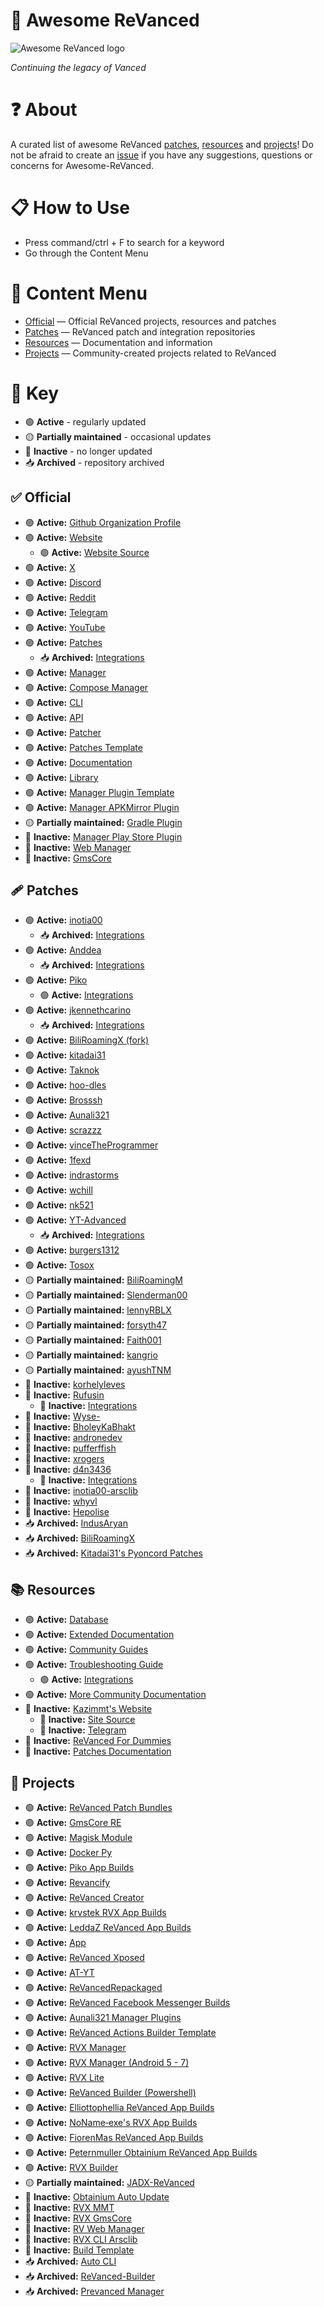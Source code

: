 # 💊 Awesome ReVanced
![Awesome ReVanced logo](image.png)

*Continuing the legacy of Vanced*

# ❓ About
A curated list of awesome ReVanced [patches](#-patches), [resources](#-resources) and [projects](#-projects)! Do not be afraid to create an [issue](https://github.com/Jman-Github/awesome-revanced/issues) if you have any suggestions, questions or concerns for Awesome-ReVanced.

# 📋 How to Use
 - Press command/ctrl + F to search for a keyword
 - Go through the Content Menu

# 📝 Content Menu
- [Official](#-official) — Official ReVanced projects, resources and patches
- [Patches](#-patches) — ReVanced patch and integration repositories
- [Resources](#-resources) — Documentation and information
- [Projects](#-projects) — Community-created projects related to ReVanced

# 🔑 Key
* 🟢 **Active** - regularly updated
* 🟡 **Partially maintained** - occasional updates
* 🔴 **Inactive** - no longer updated
* 📥 **Archived** - repository archived

## ✅ Official
- 🟢 **Active:** [Github Organization Profile](https://github.com/ReVanced)
- 🟢 **Active:** [Website](https://revanced.app/)
    - 🟢 **Active:** [Website Source](https://github.com/ReVanced/revanced-website)
- 🟢 **Active:** [X](https://x.com/revancedapp)
- 🟢 **Active:** [Discord](https://discord.com/invite/rF2YcEjcrT)
- 🟢 **Active:** [Reddit](https://www.reddit.com/r/revancedapp/)
- 🟢 **Active:** [Telegram](https://t.me/app_revanced)
- 🟢 **Active:** [YouTube](https://www.youtube.com/@ReVanced)
- 🟢 **Active:** [Patches](https://github.com/revanced/revanced-patches)
    - 📥 **Archived:** [Integrations](https://github.com/revanced/revanced-integrations)
- 🟢 **Active:** [Manager](https://github.com/revanced/revanced-manager)
- 🟢 **Active:** [Compose Manager](https://github.com/ReVanced/revanced-manager/tree/compose-dev)
- 🟢 **Active:** [CLI](https://github.com/revanced/revanced-cli)
- 🟢 **Active:** [API](https://github.com/revanced/revanced-api)
- 🟢 **Active:** [Patcher](https://github.com/revanced/revanced-patcher)
- 🟢 **Active:** [Patches Template](https://github.com/ReVanced/revanced-patches-template)
- 🟢 **Active:** [Documentation](https://github.com/ReVanced/revanced-documentation)
- 🟢 **Active:** [Library](https://github.com/ReVanced/revanced-library)
- 🟢 **Active:** [Manager Plugin Template](https://github.com/ReVanced/revanced-manager-downloader-template)
- 🟢 **Active:** [Manager APKMirror Plugin](https://github.com/ReVanced/revanced-manager-apkmirror-downloader)
- 🟡 **Partially maintained:** [Gradle Plugin](https://github.com/ReVanced/revanced-patches-gradle-plugin)
- 🔴 **Inactive:** [Manager Play Store Plugin](https://github.com/ReVanced/revanced-manager-play-store-downloader)
- 🔴 **Inactive:** [Web Manager](https://github.com/ReVanced/revanced-web-manager)
- 🔴 **Inactive:** [GmsCore](https://github.com/ReVanced/GmsCore)

## 🩹 Patches
- 🟢 **Active:** [inotia00](https://github.com/inotia00/revanced-Patches)
    - 📥 **Archived:** [Integrations](https://github.com/inotia00/revanced-integrations)
- 🟢 **Active:** [Anddea](https://github.com/anddea/revanced-patches)
    - 📥 **Archived:** [Integrations](https://github.com/anddea/revanced-integrations)
- 🟢 **Active:** [Piko](https://github.com/crimera/piko)
    - 🟢 **Active:** [Integrations](https://github.com/crimera/revanced-integrations)
- 🟢 **Active:** [jkennethcarino](https://github.com/jkennethcarino/privacy-revanced-patches)
    - 📥 **Archived:** [Integrations](https://github.com/jkennethcarino/privacy-revanced-integrations)
- 🟢 **Active:** [BiliRoamingX (fork)](https://github.com/sti-233/BiliRoamingX)
- 🟢 **Active:** [kitadai31](https://github.com/kitadai31/revanced-patches-android6-7)
- 🟢 **Active:** [Taknok](https://github.com/Taknok/revanced-patches)
- 🟢 **Active:** [hoo-dles](https://github.com/hoo-dles/revanced-custom-patches)
- 🟢 **Active:** [Brosssh](https://github.com/Brosssh/revanced-patches)
- 🟢 **Active:** [Aunali321](https://github.com/Aunali321/ReVancedExperiments)
- 🟢 **Active:** [scrazzz](https://github.com/scrazzz/my-revanced-patches)
- 🟢 **Active:** [vinceTheProgrammer](https://github.com/vinceTheProgrammer/sticknodes-patches)
- 🟢 **Active:** [1fexd](https://github.com/1fexd/revanced-patches)
- 🟢 **Active:** [indrastorms](https://github.com/indrastorms/Dropped-Patches)
- 🟢 **Active:** [wchill](https://github.com/wchill/revanced-patches)
- 🟢 **Active:** [nk521](https://github.com/nk521/revanced-patches)
- 🟢 **Active:**  [YT-Advanced](https://github.com/YT-Advanced/ReX-patches)
    - 📥 **Archived:** [Integrations](https://github.com/YT-Advanced/ReX-integrations)
- 🟢 **Active:**  [burgers1312](https://github.com/burgers1312/revanced-patches)
- 🟢 **Active:**  [Tosox](https://github.com/Tosox/revanced-patches)
- 🟡 **Partially maintained:** [BiliRoamingM](https://github.com/sakarie9/BiliRoamingM)
- 🟡 **Partially maintained:** [Slenderman00](https://github.com/Slenderman00/revanced-patches-grindr)
- 🟡 **Partially maintained:** [lennyRBLX](https://github.com/lennyRBLX/apk-patches)
- 🟡 **Partially maintained:** [forsyth47](https://github.com/forsyth47/revanced-patches)
- 🟡 **Partially maintained:** [Faith001](https://github.com/Faith001/revanced-molten-glass)
- 🟡 **Partially maintained:** [kangrio](https://github.com/kangrio/MicroG-Patches-Re)
- 🟡 **Partially maintained:** [ayushTNM](https://github.com/ayushTNM/gmscore-patches)
- 🔴 **Inactive:** [korhelyleves](https://github.com/korhelyleves/revanced-patches)
- 🔴 **Inactive:** [Rufusin](https://github.com/rufusin/revanced-patches)
    - 🔴 **Inactive:** [Integrations](https://github.com/rufusin/revanced-integrations)
- 🔴 **Inactive:** [Wyse-](https://github.com/Wyse-/revanced-patches)
- 🔴 **Inactive:** [BholeyKaBhakt](https://github.com/BholeyKaBhakt/revanced-patches-xtra)
- 🔴 **Inactive:** [andronedev](https://github.com/andronedev/revanced-patches)
- 🔴 **Inactive:** [pufferffish](https://github.com/pufferffish/revanced-patches-repo)
- 🔴 **Inactive:** [xrogers](https://github.com/xrogers/revanced-patches-galaxy)
- 🔴 **Inactive:** [d4n3436](https://github.com/d4n3436/revanced-patches-android5)
    - 🔴 **Inactive:** [Integrations](https://github.com/d4n3436/revanced-integrations)
- 🔴 **Inactive:** [inotia00-arsclib](https://github.com/inotia00/revanced-patches-arsclib)
- 🔴 **Inactive:** [whyvl](https://github.com/Hepolise/LuckyToolPatches)
- 🔴 **Inactive:** [Hepolise](https://github.com/whyvl/revanced-patches-repo)
- 📥 **Archived:** [IndusAryan](https://github.com/IndusAryan/twitter-patches)
- 📥 **Archived:** [BiliRoamingX](https://github.com/BiliRoamingX/BiliRoamingX)
- 📥 **Archived:** [Kitadai31's Pyoncord Patches](https://github.com/kitadai31/PyoncordRevanced-patches)

## 📚 Resources
- 🟢 **Active:** [Database](https://github.com/Sappurit/Revanced-Database)
- 🟢 **Active:** [Extended Documentation](https://github.com/inotia00/revanced-documentation)
- 🟢 **Active:** [Community Guides](https://github.com/ReVanced-Extended-Community/Community-Guides)
- 🟢 **Active:** [Troubleshooting Guide](https://sodawithoutsparkles.github.io/revanced-troubleshooting-guide)
    - 🟢 **Active:** [Integrations](https://github.com/SodaWithoutSparkles/revanced-troubleshooting-guide)
- 🟢 **Active:** [More Community Documentation](https://github.com/KobeW50/ReVanced-Documentation)
- 🔴 **Inactive:** [Kazimmt's Website](https://kazimmt.github.io)
    - 🔴 **Inactive:** [Site Source](https://github.com/kazimmt/kazimmt.github.io)
    - 🔴 **Inactive:** [Telegram](https://t.me/ReVanced_MMT)
- 🔴 **Inactive:** [ReVanced For Dummies](https://github.com/Francesco146/revanced-for-dummies)
- 🔴 **Inactive:** [Patches Documentation](https://github.com/ReVanced-Extended-Community/Patches-Documentation)

## 🔨 Projects
- 🟢 **Active:** [ReVanced Patch Bundles](https://github.com/Jman-Github/ReVanced-Patch-Bundles)
- 🟢 **Active:** [GmsCore RE](https://github.com/WSTxda/MicroG-RE)
- 🟢 **Active:** [Magisk Module](https://github.com/j-hc/revanced-magisk-module)
- 🟢 **Active:** [Docker Py](https://github.com/nikhilbadyal/docker-py-revanced)
- 🟢 **Active:** [Piko App Builds](https://github.com/crimera/twitter-apk)
- 🟢 **Active:** [Revancify](https://github.com/decipher3114/Revancify)
- 🟢 **Active:** [ReVanced Creator](https://github.com/XDream8/revanced-creator)
- 🟢 **Active:** [krvstek RVX App Builds](https://github.com/krvstek/rvx-apks)
- 🟢 **Active:** [LeddaZ ReVanced App Builds](https://github.com/LeddaZ/revanced-repo)
- 🟢 **Active:** [App](https://github.com/LeddaZ/ReVancedUpdater)
- 🟢 **Active:** [ReVanced Xposed](https://github.com/chsbuffer/RevancedXposed)
- 🟢 **Active:** [AT-YT](https://github.com/Zenlua/AT-YT)
- 🟢 **Active:** [ReVancedRepackaged](https://github.com/programminghoch10/ReVancedRepackaged)
- 🟢 **Active:** [ReVanced Facebook Messenger Builds](https://github.com/mentalblank/Messenger-Revanced)
- 🟢 **Active:** [Aunali321 Manager Plugins](https://github.com/Aunali321/revanced-downloader-plugins)
- 🟢 **Active:** [ReVanced Actions Builder Template](https://github.com/elliottophellia/revanced-actions-builder)
- 🟢 **Active:** [RVX Manager](https://github.com/inotia00/revanced-manager)
- 🟢 **Active:** [RVX Manager (Android 5 - 7)](https://github.com/kitadai31/revanced-manager-android5-7)
- 🟢 **Active:** [RVX Lite](https://github.com/selfmusing/RVX-Lite-Modules)
- 🟢 **Active:** [ReVanced Builder (Powershell)](https://github.com/farag2/ReVanced-Builder)
- 🟢 **Active:** [Elliottophellia ReVanced App Builds](https://github.com/elliottophellia/revanced)
- 🟢 **Active:** [NoName‑exe's RVX App Builds](https://github.com/NoName-exe/revanced-extended)
- 🟢 **Active:** [FiorenMas ReVanced App Builds](https://github.com/FiorenMas/Revanced-And-Revanced-Extended-Non-Root)
- 🟢 **Active:** [Peternmuller Obtainium ReVanced App Builds](https://github.com/peternmuller/revanced-builder)
- 🟢 **Active:** [RVX Builder](https://github.com/inotia00/rvx-builder)
- 🟡 **Partially maintained:** [JADX-ReVanced](https://github.com/valonsodev/jadx-revanced)
- 🔴 **Inactive:** [Obtainium Auto Update](https://rentry.co/revanced-auto-update)
- 🔴 **Inactive:** [RVX MMT](https://github.com/kazimmt/RVX-MMT-module)
- 🔴 **Inactive:** [RVX GmsCore](https://github.com/YT-Advanced/GmsCore)
- 🔴 **Inactive:** [RV Web Manager](https://github.com/exconvinced/revanced-web-app)
- 🔴 **Inactive:** [RVX CLI Arsclib](https://github.com/inotia00/revanced-cli-arsclib)
- 🔴 **Inactive:** [Build Template](https://github.com/n0k0m3/revanced-build-template)
- 📥 **Archived:** [Auto CLI](https://github.com/taku-nm/auto-cli)
- 📥 **Archived:** [ReVanced-Builder](https://github.com/reisxd/revanced-builder)
- 📥 **Archived:** [Prevanced Manager](https://github.com/prevanced/prevanced-manager)

